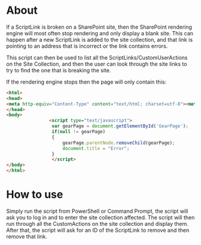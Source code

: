 # About

If a ScriptLink is broken on a SharePoint site, then the SharePoint rendering engine will most often stop rendering and only display a blank site. This can happen after a new ScriptLink is added to the site collection, and that link is pointing to an address that is incorrect or the link contains errors.

This script can then be used to list all the ScriptLinks/CustomUserActions on the Site Collection, and then the user can look through the site links to try to find the one that is breaking the site.

If the rendering engine stops then the page will only contain this:

```html
<html>
<head>
<meta http-equiv="Content-Type" content="text/html; charset=utf-8"><meta name="Robots" content="NOINDEX ">
</head>
<body>
                <script type="text/javascript">
                 var gearPage = document.getElementById('GearPage');
                 if(null != gearPage)
                 {
                     gearPage.parentNode.removeChild(gearPage);
                     document.title = "Error";
                 }
                 </script>
</body>
</html>
```


# How to use
Simply run the script from PowerShell or Command Prompt, the script will ask you to log in and to enter the site collection affected.
The script will then run through all the CustomActions on the site collection and display them. After that, the script will ask
for an ID of the ScriptLink to remove and then remove that link.

